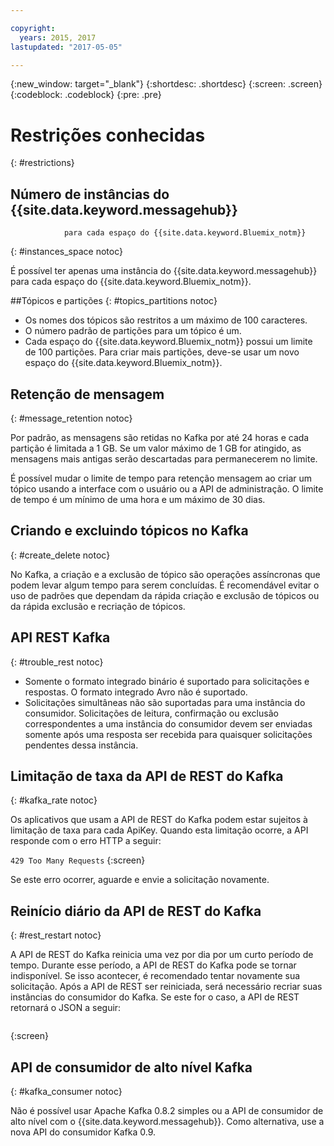 ```yaml
---

copyright:
  years: 2015, 2017
lastupdated: "2017-05-05"

---
```


{:new_window: target="_blank"}
{:shortdesc: .shortdesc}
{:screen: .screen}
{:codeblock: .codeblock}
{:pre: .pre}


# Restrições conhecidas
{: #restrictions}


## Número de instâncias do {{site.data.keyword.messagehub}}
                para cada espaço do {{site.data.keyword.Bluemix_notm}}
{: #instances_space notoc}

É possível ter apenas uma instância do {{site.data.keyword.messagehub}}
para cada espaço do {{site.data.keyword.Bluemix_notm}}.

##Tópicos e partições
{: #topics_partitions notoc}

*  Os nomes dos tópicos são restritos a um máximo de 100 caracteres.
*  O número padrão de partições para um tópico é um.
*  Cada espaço do {{site.data.keyword.Bluemix_notm}} possui um limite de 100 partições. Para criar
                    mais partições, deve-se usar um novo espaço do {{site.data.keyword.Bluemix_notm}}.

## Retenção de mensagem
{: #message_retention notoc}

Por padrão, as mensagens são retidas no Kafka por até 24 horas e cada partição é limitada a 1 GB. Se um valor máximo de 1 GB for atingido, as mensagens mais antigas serão descartadas para permanecerem
no limite.

É possível mudar o limite de tempo para retenção mensagem ao criar um tópico usando a interface
com o usuário ou a API de administração. O limite de tempo é um mínimo de uma hora e um máximo de 30 dias.

## Criando e excluindo tópicos no Kafka
{: #create_delete notoc}

No Kafka, a criação e a exclusão de tópico são operações assíncronas que podem levar algum tempo
para serem concluídas. É recomendável evitar o uso de padrões que dependam da rápida criação e exclusão
de tópicos ou da rápida exclusão e recriação de tópicos.

## API REST Kafka
{: #trouble_rest notoc}

*  Somente o formato integrado binário é suportado para solicitações e respostas. O formato integrado Avro
                não é suportado.
*  Solicitações simultâneas não são suportadas para uma instância do consumidor.
   Solicitações de leitura, confirmação
                    ou exclusão correspondentes a uma instância do consumidor devem ser enviadas somente após uma
                    resposta ser recebida para quaisquer solicitações pendentes dessa instância.

## Limitação de taxa da API de REST do Kafka
{: #kafka_rate notoc}

Os aplicativos que usam a API de REST do Kafka podem estar sujeitos à limitação de taxa para cada
ApiKey. Quando esta limitação ocorre, a API responde com o erro HTTP a seguir:

<code>429 Too Many Requests</code>
{:screen}

Se este erro ocorrer, aguarde e envie a solicitação novamente.

## Reinício diário da API de REST do Kafka
{: #rest_restart notoc}

A API de REST do Kafka reinicia uma vez por dia por um curto período de tempo. Durante esse período, a
API de REST do Kafka pode se tornar indisponível. Se isso acontecer, é recomendado tentar novamente
sua solicitação. Após a API de REST ser reiniciada, será necessário recriar suas instâncias do consumidor
do Kafka. Se este for o caso, a API de REST retornará o JSON a seguir:

```'{"error_code":40403,"message":"Consumer instance not found."}'
```
{:screen}

## API de consumidor de alto nível Kafka
{: #kafka_consumer notoc}

Não é possível usar Apache Kafka 0.8.2 simples ou a API de consumidor de alto nível com o {{site.data.keyword.messagehub}}. Como alternativa, use a nova API
do consumidor Kafka 0.9.
